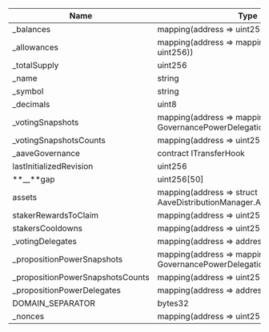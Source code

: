 | Name                              | Type                                                                                   | Slot | Offset | Bytes | Contract                                              |
| --------------------------------- | -------------------------------------------------------------------------------------- | ---- | ------ | ----- | ----------------------------------------------------- |
| \_balances                        | mapping(address => uint256)                                                            | 0    | 0      | 32    | src/contracts/StakedTokenV2Rev4.sol:StakedTokenV2Rev4 |
| \_allowances                      | mapping(address => mapping(address => uint256))                                        | 1    | 0      | 32    | src/contracts/StakedTokenV2Rev4.sol:StakedTokenV2Rev4 |
| \_totalSupply                     | uint256                                                                                | 2    | 0      | 32    | src/contracts/StakedTokenV2Rev4.sol:StakedTokenV2Rev4 |
| \_name                            | string                                                                                 | 3    | 0      | 32    | src/contracts/StakedTokenV2Rev4.sol:StakedTokenV2Rev4 |
| \_symbol                          | string                                                                                 | 4    | 0      | 32    | src/contracts/StakedTokenV2Rev4.sol:StakedTokenV2Rev4 |
| \_decimals                        | uint8                                                                                  | 5    | 0      | 1     | src/contracts/StakedTokenV2Rev4.sol:StakedTokenV2Rev4 |
| \_votingSnapshots                 | mapping(address => mapping(uint256 => struct GovernancePowerDelegationERC20.Snapshot)) | 6    | 0      | 32    | src/contracts/StakedTokenV2Rev4.sol:StakedTokenV2Rev4 |
| \_votingSnapshotsCounts           | mapping(address => uint256)                                                            | 7    | 0      | 32    | src/contracts/StakedTokenV2Rev4.sol:StakedTokenV2Rev4 |
| \_aaveGovernance                  | contract ITransferHook                                                                 | 8    | 0      | 20    | src/contracts/StakedTokenV2Rev4.sol:StakedTokenV2Rev4 |
| lastInitializedRevision           | uint256                                                                                | 9    | 0      | 32    | src/contracts/StakedTokenV2Rev4.sol:StakedTokenV2Rev4 |
| **\_\_**gap                       | uint256[50]                                                                            | 10   | 0      | 1600  | src/contracts/StakedTokenV2Rev4.sol:StakedTokenV2Rev4 |
| assets                            | mapping(address => struct AaveDistributionManager.AssetData)                           | 60   | 0      | 32    | src/contracts/StakedTokenV2Rev4.sol:StakedTokenV2Rev4 |
| stakerRewardsToClaim              | mapping(address => uint256)                                                            | 61   | 0      | 32    | src/contracts/StakedTokenV2Rev4.sol:StakedTokenV2Rev4 |
| stakersCooldowns                  | mapping(address => uint256)                                                            | 62   | 0      | 32    | src/contracts/StakedTokenV2Rev4.sol:StakedTokenV2Rev4 |
| \_votingDelegates                 | mapping(address => address)                                                            | 63   | 0      | 32    | src/contracts/StakedTokenV2Rev4.sol:StakedTokenV2Rev4 |
| \_propositionPowerSnapshots       | mapping(address => mapping(uint256 => struct GovernancePowerDelegationERC20.Snapshot)) | 64   | 0      | 32    | src/contracts/StakedTokenV2Rev4.sol:StakedTokenV2Rev4 |
| \_propositionPowerSnapshotsCounts | mapping(address => uint256)                                                            | 65   | 0      | 32    | src/contracts/StakedTokenV2Rev4.sol:StakedTokenV2Rev4 |
| \_propositionPowerDelegates       | mapping(address => address)                                                            | 66   | 0      | 32    | src/contracts/StakedTokenV2Rev4.sol:StakedTokenV2Rev4 |
| DOMAIN_SEPARATOR                  | bytes32                                                                                | 67   | 0      | 32    | src/contracts/StakedTokenV2Rev4.sol:StakedTokenV2Rev4 |
| \_nonces                          | mapping(address => uint256)                                                            | 68   | 0      | 32    | src/contracts/StakedTokenV2Rev4.sol:StakedTokenV2Rev4 |
